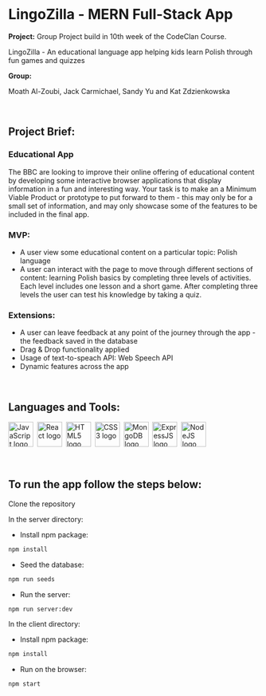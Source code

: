 <br/>

# LingoZilla - MERN Full-Stack App

**Project:** Group Project build in 10th week of the CodeClan Course.

<p>LingoZilla - An educational language app helping kids learn Polish through fun games and quizzes</p>

**Group:** 

<p>Moath Al-Zoubi, Jack Carmichael, Sandy Yu and Kat Zdzienkowska</p>

<br/>

## Project Brief:

<h3>Educational App</h3>

The BBC are looking to improve their online offering of educational content by developing some interactive browser applications that display information in a fun and interesting way. Your task is to make an a Minimum Viable Product or prototype to put forward to them - this may only be for a small set of information, and may only showcase some of the features to be included in the final app.

<h3>MVP:</h3>

- A user view some educational content on a particular topic: Polish language
- A user can interact with the page to move through different sections of content: learning Polish basics by completing three levels of activities. Each level includes one lesson and a short game. After completing three levels the user can test his knowledge by taking a quiz.

<h3>Extensions:</h3>

- A user can leave feedback at any point of the journey through the app - the feedback saved in the database
- Drag & Drop functionality applied
- Usage of text-to-speach API: Web Speech API
- Dynamic features across the app

<br/>

## Languages and Tools:

<img src="https://cdn.jsdelivr.net/gh/devicons/devicon/icons/javascript/javascript-plain.svg" title="JavaScript" alt="JavaScript logo" width="50" height="50"/>&nbsp;
<img src="https://cdn.jsdelivr.net/gh/devicons/devicon/icons/react/react-original.svg" title="React" alt="React logo" width="50" height="50"/>&nbsp;
<img src="https://cdn.jsdelivr.net/gh/devicons/devicon/icons/html5/html5-plain.svg" title="HTML5" alt="HTML5 logo" width="50" height="50"/>&nbsp;
<img src="https://cdn.jsdelivr.net/gh/devicons/devicon/icons/css3/css3-plain.svg"  title="CSS3" alt="CSS3 logo" width="50" height="50"/>&nbsp;
<img src="https://cdn.jsdelivr.net/gh/devicons/devicon/icons/mongodb/mongodb-plain.svg" title="MongoDB" alt="MongoDB logo" width="50" height="50"/>&nbsp;
<img src="https://cdn.jsdelivr.net/gh/devicons/devicon/icons/express/express-original.svg" title="ExpressJS" alt="ExpressJS logo" width="50" height="50"/>&nbsp;
<img src="https://cdn.jsdelivr.net/gh/devicons/devicon/icons/nodejs/nodejs-plain.svg" title="NodeJS" alt="NodeJS logo" width="50" height="50"/>&nbsp;

<br/>

## To run the app follow the steps below:

Clone the repository

In the server directory:

- Install npm package:

```sh
npm install
``` 

- Seed the database:

```sh
npm run seeds
```

- Run the server:

```sh
npm run server:dev
```

In the client directory:

- Install npm package:

```sh
npm install
``` 
- Run on the browser:

```sh
npm start
``` 

